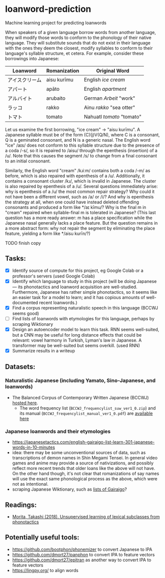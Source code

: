 # loanword-prediction
Machine learning project for predicting loanwords

When speakers of a given language borrow words from another language, they will modify those words to conform to the phonology of their native language. They will substitute sounds that do not exist in their language with the ones they deem the closest, modify syllables to conform to their language's syllable structure, et cetera. For example, consider these borrowings into Japanese:

| Loanword | Romanization | Original Word |
| -------- | ------------ | ------------- |
| アイスクリーム | aisu kurīmu | English _ice cream_ |
| アパート | apāto | English _apartment_ |
| アルバイト | arubaito | German _Arbeit_ "work" |
| ラッコ | rakko | Ainu _rakko_ "sea otter" |
| トマト | tomato | Nahuatl _tomato_ "tomato" |

Let us examine the first borrowing, "ice cream" -> "aisu kurīmu". A Japanese syllable must be of the form (C)(j)V(Q/N), where C is a consonant, Q is a geminated consonant, and N is a generic nasal. The English word "ice" /aɪs/ does not conform to this syllable structure due to the presence of a coda /-s/, so it is repaired to /aisu/ through the epenthesis (insertion) of a /u/. Note that this causes the segment /s/ to change from a final consonant to an initial consonant.

Similarly, the English word "cream" /kɹiːm/ contains both a coda /-m/ as before, which is also repaired with epenthesis of a /u/. Additionally, it contains a consonant cluster /kɹ/, which is invalid in Japanese. The cluster is also repaired by epenthesis of a /u/. Several questions immediately arise: why is epenthesis of a /u/ the most common repair strategy? Why could it not have been a different vowel, such as /a/ or /i/? And why is epenthesis the strategy at all, when one could have instead deleted offending consonants and produced a form like */aɪ kīmu/? Why is the final m in "cream" repaired when syllable-final m is tolerated in Japanese? (This last question has a more ready answer: m has a place specification while the Japanese nasal generally lacks a place feature. But the question remains in a more abstract form: why not repair the segment by eliminating the place feature, yielding a form like */aisu kurīn/?)

TODO finish copy


## Tasks:
- [X] Identify source of compute for this project, eg Google Colab or a professor's servers (used Google Colab)
- [X] Identify which language to study in this project (will be doing Japanese — its phonotactics and loanword acquisition are well-studied. Furthermore, Japanese has rather simple phonotactics, so it seems like an easier task for a model to learn; and it has copious amounts of well-documented recent loanwords.)
- [X] Find a corpus representing naturalistic speech in this language (BCCWJ seems good)
- [ ] Find lists of loanwords with etymologies for this language, perhaps by scraping Wiktionary
- [X] Design an autoencoder model to learn this task. RNN seems well-suited, but a CNN may be useful for long distance effects that could be relevant: vowel harmony in Turkish, Lyman's law in Japanese. A transformer may be well-suited but seems overkill. (used RNN)
- [X] Summarize results in a writeup

## Datasets:

### Naturalistic Japanese (including Yamato, Sino-Japanese, and loanwords)

- The Balanced Corpus of Contemporary Written Japanese (BCCWJ) [hosted here](https://ccd.ninjal.ac.jp/bccwj/en/index.html).
    - The word frequency list (`BCCWJ_frequencylist_suw_ver1_0.zip`) and its manual (`BCCWJ_frequencylist_manual_ver1_0.pdf`) are [available here](https://ccd.ninjal.ac.jp/bccwj/en/freq-list.html)

### Japanese loanwords and their etymologies
- https://japanesetactics.com/english-gairaigo-list-learn-301-japanese-words-in-10-minutes
- idea: there may be some unconventional sources of data, such as transcriptions of demon names in Shin Megami Tensei. In general video games and anime may provide a source of nativizations, and possibly reflect more recent trends that older loans like the above will not have. On the other hand though, it's not clear that romanizations of say names will use the exact same phonological process as the above, which were not as intentional.
- scraping Japanese Wiktionary, such as [lists of Gairaigo](https://ja.wiktionary.org/w/index.php?title=%E3%82%AB%E3%83%86%E3%82%B4%E3%83%AA:%E6%97%A5%E6%9C%AC%E8%AA%9E_%E8%8B%B1%E8%AA%9E%E7%94%B1%E6%9D%A5&pageuntil=%E3%81%88%E3%81%8F%E3%81%99%E3%81%BB%E3%81%8A%E3%81%A8+%E3%81%88%E3%81%8F%E3%81%99%E3%81%BD%E3%81%8A%E3%81%A8%0A%E3%82%A8%E3%82%AF%E3%82%B9%E3%83%9D%E3%83%BC%E3%83%88#mw-pages)?

## Readings:
- [Morita, Takashi (2018). Unsupervised learning of lexical subclasses from phonotactics](https://dspace.mit.edu/handle/1721.1/120612)

## Potentially useful tools:
- https://github.com/bootphon/phonemizer to convert Japanese to IPA
- https://github.com/dmort27/panphon to convert IPA to feature vectors
- https://github.com/dmort27/epitran as another way to convert IPA to feature vectors
- https://lingpy.org/ to align words
